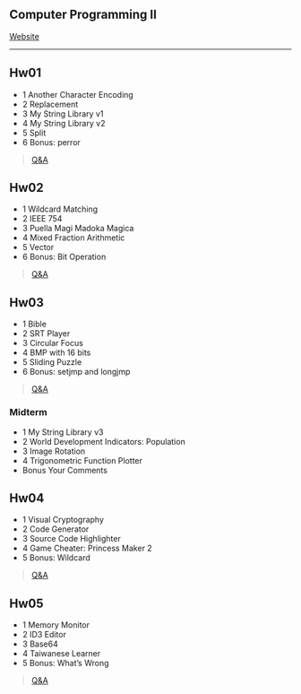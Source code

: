 ## Computer Programming II

[Website](https://sites.google.com/gapps.ntnu.edu.tw/neokent/teaching/2022spring-computer-programming-ii?authuser=0)

---

## Hw01
- 1 Another Character Encoding
- 2 Replacement
- 3 My String Library v1
- 4 My String Library v2
- 5 Split
- 6 Bonus: perror
> [Q&A](https://hackmd.io/@JacobLinCool/CP2-HW1-QA)

## Hw02
- 1 Wildcard Matching
- 2 IEEE 754
- 3 Puella Magi Madoka Magica
- 4 Mixed Fraction Arithmetic
- 5 Vector
- 6 Bonus: Bit Operation
> [Q&A](https://hackmd.io/@JacobLinCool/CP2-HW2-QA)

## Hw03
- 1 Bible
- 2 SRT Player
- 3 Circular Focus
- 4 BMP with 16 bits
- 5 Sliding Puzzle
- 6 Bonus: setjmp and longjmp
> [Q&A](https://hackmd.io/@JacobLinCool/CP2-HW3-QA)

### Midterm
- 1 My String Library v3
- 2 World Development Indicators: Population
- 3 Image Rotation
- 4 Trigonometric Function Plotter
- Bonus Your Comments

## Hw04
- 1 Visual Cryptography
- 2 Code Generator
- 3 Source Code Highlighter
- 4 Game Cheater: Princess Maker 2
- 5 Bonus: Wildcard
> [Q&A](https://hackmd.io/@JacobLinCool/CP2-HW4-QA)

## Hw05
- 1 Memory Monitor
- 2 ID3 Editor
- 3 Base64
- 4 Taiwanese Learner
- 5 Bonus: What’s Wrong
> [Q&A](https://hackmd.io/@JacobLinCool/CP2-HW5-QA)